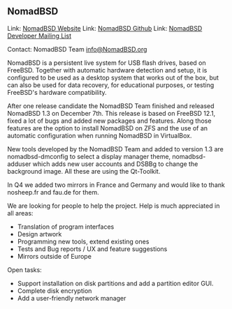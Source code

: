 ## NomadBSD ##

Link:	 [NomadBSD Website](https://www.nomadbsd.org/)
Link:	 [NomadBSD Github](https://www.github.com/NomadBSD/NomadBSD)
Link:    [NomadBSD Developer Mailing List](https://www.freelists.org/list/nomadbsddevs)

Contact: NomadBSD Team <info@NomadBSD.org>

NomadBSD is a persistent live system for USB flash drives, based on FreeBSD.
Together with automatic hardware detection and setup, it is configured to be
used as a desktop system that works out of the box, but can also be used for
data recovery, for educational purposes, or testing FreeBSD's hardware
compatibility.

After one release candidate the NomadBSD Team finished and released NomadBSD
1.3 on December 7th.
This release is based on FreeBSD 12.1, fixed a lot of bugs and added new
packages and features.
Along those features are the option to install NomadBSD on ZFS and the use of an
automatic configuration when running NomadBSD in VirtualBox.

New tools developed by the NomadBSD Team and added to version 1.3 are
nomadbsd-dmconfig to select a display manager theme, nomadbsd-adduser which adds
new user accounts and DSBBg to change the background image. All these are using
the Qt-Toolkit.

In Q4 we added two mirrors in France and Germany and would like to thank
nosheep.fr and fau.de for them.

We are looking for people to help the project. Help is much appreciated in all areas:

  * Translation of program interfaces
  * Design artwork
  * Programming new tools, extend existing ones
  * Tests and Bug reports / UX and feature suggestions
  * Mirrors outside of Europe

Open tasks:

  * Support installation on disk partitions and add a partition editor GUI.
  * Complete disk encryption
  * Add a user-friendly network manager
